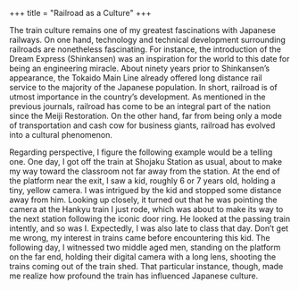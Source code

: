 +++
title = "Railroad as a Culture"
+++

The train culture remains one of my greatest fascinations with Japanese railways. On one hand, technology and technical development surrounding railroads are nonetheless fascinating. For instance, the introduction of the Dream Express (Shinkansen) was an inspiration for the world to this date for being an engineering miracle. About ninety years prior to Shinkansen’s appearance, the Tokaido Main Line already offered long distance rail service to the majority of the Japanese population. In short, railroad is of utmost importance in the country’s development. As mentioned in the previous journals, railroad has come to be an integral part of the nation since the Meiji Restoration. On the other hand, far from being only a mode of transportation and cash cow for business giants, railroad has evolved into a cultural phenomenon.

Regarding perspective, I figure the following example would be a telling one. One day, I got off the train at Shojaku Station as usual, about to make my way toward the classroom not far away from the station. At the end of the platform near the exit, I saw a kid, roughly 6 or 7 years old, holding a tiny, yellow camera. I was intrigued by the kid and stopped some distance away from him. Looking up closely, it turned out that he was pointing the camera at the Hankyu train I just rode, which was about to make its way to the next station following the iconic door ring. He looked at the passing train intently, and so was I. Expectedly, I was also late to class that day. Don’t get me wrong, my interest in trains came before encountering this kid. The following day, I witnessed two middle aged men, standing on the platform on the far end, holding their digital camera with a long lens, shooting the trains coming out of the train shed. That particular instance, though, made me realize how profound the train has influenced Japanese culture.
